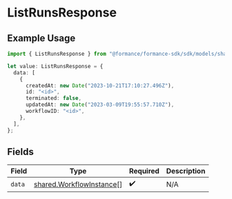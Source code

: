 # ListRunsResponse

## Example Usage

```typescript
import { ListRunsResponse } from "@formance/formance-sdk/sdk/models/shared";

let value: ListRunsResponse = {
  data: [
    {
      createdAt: new Date("2023-10-21T17:10:27.496Z"),
      id: "<id>",
      terminated: false,
      updatedAt: new Date("2023-03-09T19:55:57.710Z"),
      workflowID: "<id>",
    },
  ],
};
```

## Fields

| Field                                                                       | Type                                                                        | Required                                                                    | Description                                                                 |
| --------------------------------------------------------------------------- | --------------------------------------------------------------------------- | --------------------------------------------------------------------------- | --------------------------------------------------------------------------- |
| `data`                                                                      | [shared.WorkflowInstance](../../../sdk/models/shared/workflowinstance.md)[] | :heavy_check_mark:                                                          | N/A                                                                         |